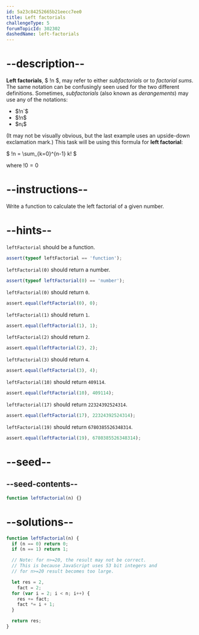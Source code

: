 ```yaml
---
id: 5a23c84252665b21eecc7ee0
title: Left factorials
challengeType: 5
forumTopicId: 302302
dashedName: left-factorials
---
```


# --description--

**Left factorials**, $ !n $, may refer to either _subfactorials_ or to _factorial sums_. The same notation can be confusingly seen used for the two different definitions. Sometimes, _subfactorials_ (also known as _derangements_) may use any of the notations:

<ul>
  <li>$!n`$</li>
  <li>$!n$</li>
  <li>$n¡$</li>
</ul>

(It may not be visually obvious, but the last example uses an upside-down exclamation mark.) This task will be using this formula for **left factorial**:

$ !n = \\sum\_{k=0}^{n-1} k! $

where $!0 = 0$

# --instructions--

Write a function to calculate the left factorial of a given number.

# --hints--

`leftFactorial` should be a function.

```js
assert(typeof leftFactorial == 'function');
```

`leftFactorial(0)` should return a number.

```js
assert(typeof leftFactorial(0) == 'number');
```

`leftFactorial(0)` should return `0`.

```js
assert.equal(leftFactorial(0), 0);
```

`leftFactorial(1)` should return `1`.

```js
assert.equal(leftFactorial(1), 1);
```

`leftFactorial(2)` should return `2`.

```js
assert.equal(leftFactorial(2), 2);
```

`leftFactorial(3)` should return `4`.

```js
assert.equal(leftFactorial(3), 4);
```

`leftFactorial(10)` should return `409114`.

```js
assert.equal(leftFactorial(10), 409114);
```

`leftFactorial(17)` should return `22324392524314`.

```js
assert.equal(leftFactorial(17), 22324392524314);
```

`leftFactorial(19)` should return `6780385526348314`.

```js
assert.equal(leftFactorial(19), 6780385526348314);
```

# --seed--

## --seed-contents--

```js
function leftFactorial(n) {}
```

# --solutions--

```js
function leftFactorial(n) {
  if (n == 0) return 0;
  if (n == 1) return 1;

  // Note: for n>=20, the result may not be correct.
  // This is because JavaScript uses 53 bit integers and
  // for n>=20 result becomes too large.

  let res = 2,
    fact = 2;
  for (var i = 2; i < n; i++) {
    res += fact;
    fact *= i + 1;
  }

  return res;
}
```
